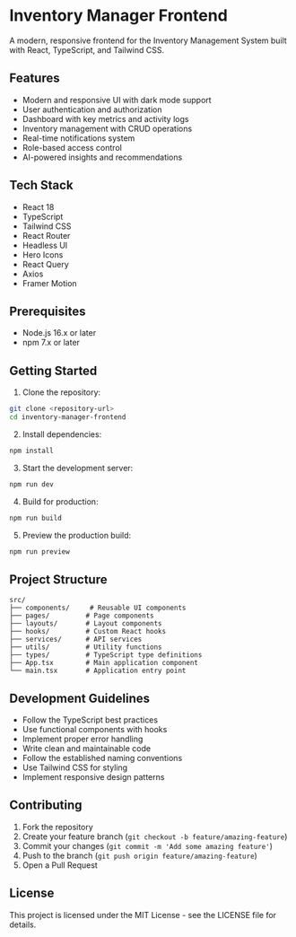 # Inventory Manager Frontend

A modern, responsive frontend for the Inventory Management System built with React, TypeScript, and Tailwind CSS.

## Features

- Modern and responsive UI with dark mode support
- User authentication and authorization
- Dashboard with key metrics and activity logs
- Inventory management with CRUD operations
- Real-time notifications system
- Role-based access control
- AI-powered insights and recommendations

## Tech Stack

- React 18
- TypeScript
- Tailwind CSS
- React Router
- Headless UI
- Hero Icons
- React Query
- Axios
- Framer Motion

## Prerequisites

- Node.js 16.x or later
- npm 7.x or later

## Getting Started

1. Clone the repository:
```bash
git clone <repository-url>
cd inventory-manager-frontend
```

2. Install dependencies:
```bash
npm install
```

3. Start the development server:
```bash
npm run dev
```

4. Build for production:
```bash
npm run build
```

5. Preview the production build:
```bash
npm run preview
```

## Project Structure

```
src/
├── components/     # Reusable UI components
├── pages/         # Page components
├── layouts/       # Layout components
├── hooks/         # Custom React hooks
├── services/      # API services
├── utils/         # Utility functions
├── types/         # TypeScript type definitions
├── App.tsx        # Main application component
└── main.tsx       # Application entry point
```

## Development Guidelines

- Follow the TypeScript best practices
- Use functional components with hooks
- Implement proper error handling
- Write clean and maintainable code
- Follow the established naming conventions
- Use Tailwind CSS for styling
- Implement responsive design patterns

## Contributing

1. Fork the repository
2. Create your feature branch (`git checkout -b feature/amazing-feature`)
3. Commit your changes (`git commit -m 'Add some amazing feature'`)
4. Push to the branch (`git push origin feature/amazing-feature`)
5. Open a Pull Request

## License

This project is licensed under the MIT License - see the LICENSE file for details.
